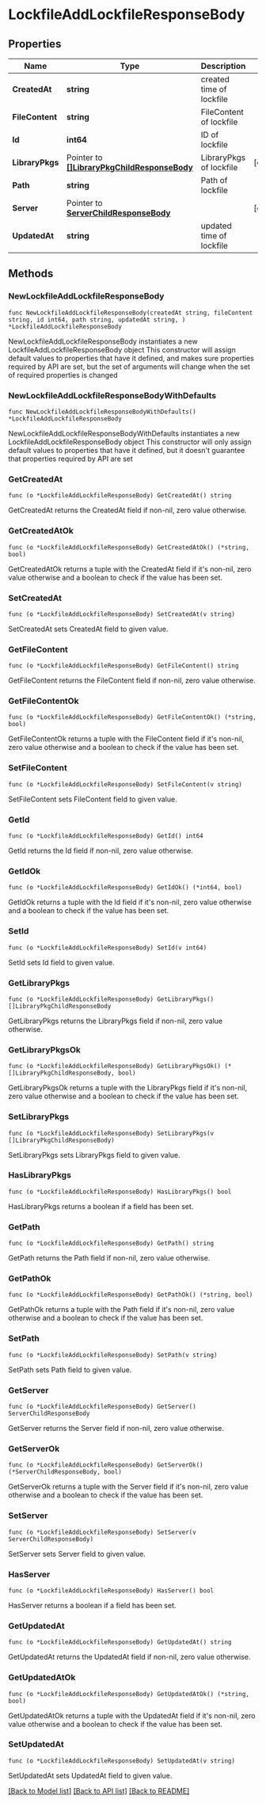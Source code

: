 # LockfileAddLockfileResponseBody

## Properties

Name | Type | Description | Notes
------------ | ------------- | ------------- | -------------
**CreatedAt** | **string** | created time of lockfile | 
**FileContent** | **string** | FileContent of lockfile | 
**Id** | **int64** | ID of lockfile | 
**LibraryPkgs** | Pointer to [**[]LibraryPkgChildResponseBody**](LibraryPkgChildResponseBody.md) | LibraryPkgs of lockfile | [optional] 
**Path** | **string** | Path of lockfile | 
**Server** | Pointer to [**ServerChildResponseBody**](ServerChildResponseBody.md) |  | [optional] 
**UpdatedAt** | **string** | updated time of lockfile | 

## Methods

### NewLockfileAddLockfileResponseBody

`func NewLockfileAddLockfileResponseBody(createdAt string, fileContent string, id int64, path string, updatedAt string, ) *LockfileAddLockfileResponseBody`

NewLockfileAddLockfileResponseBody instantiates a new LockfileAddLockfileResponseBody object
This constructor will assign default values to properties that have it defined,
and makes sure properties required by API are set, but the set of arguments
will change when the set of required properties is changed

### NewLockfileAddLockfileResponseBodyWithDefaults

`func NewLockfileAddLockfileResponseBodyWithDefaults() *LockfileAddLockfileResponseBody`

NewLockfileAddLockfileResponseBodyWithDefaults instantiates a new LockfileAddLockfileResponseBody object
This constructor will only assign default values to properties that have it defined,
but it doesn't guarantee that properties required by API are set

### GetCreatedAt

`func (o *LockfileAddLockfileResponseBody) GetCreatedAt() string`

GetCreatedAt returns the CreatedAt field if non-nil, zero value otherwise.

### GetCreatedAtOk

`func (o *LockfileAddLockfileResponseBody) GetCreatedAtOk() (*string, bool)`

GetCreatedAtOk returns a tuple with the CreatedAt field if it's non-nil, zero value otherwise
and a boolean to check if the value has been set.

### SetCreatedAt

`func (o *LockfileAddLockfileResponseBody) SetCreatedAt(v string)`

SetCreatedAt sets CreatedAt field to given value.


### GetFileContent

`func (o *LockfileAddLockfileResponseBody) GetFileContent() string`

GetFileContent returns the FileContent field if non-nil, zero value otherwise.

### GetFileContentOk

`func (o *LockfileAddLockfileResponseBody) GetFileContentOk() (*string, bool)`

GetFileContentOk returns a tuple with the FileContent field if it's non-nil, zero value otherwise
and a boolean to check if the value has been set.

### SetFileContent

`func (o *LockfileAddLockfileResponseBody) SetFileContent(v string)`

SetFileContent sets FileContent field to given value.


### GetId

`func (o *LockfileAddLockfileResponseBody) GetId() int64`

GetId returns the Id field if non-nil, zero value otherwise.

### GetIdOk

`func (o *LockfileAddLockfileResponseBody) GetIdOk() (*int64, bool)`

GetIdOk returns a tuple with the Id field if it's non-nil, zero value otherwise
and a boolean to check if the value has been set.

### SetId

`func (o *LockfileAddLockfileResponseBody) SetId(v int64)`

SetId sets Id field to given value.


### GetLibraryPkgs

`func (o *LockfileAddLockfileResponseBody) GetLibraryPkgs() []LibraryPkgChildResponseBody`

GetLibraryPkgs returns the LibraryPkgs field if non-nil, zero value otherwise.

### GetLibraryPkgsOk

`func (o *LockfileAddLockfileResponseBody) GetLibraryPkgsOk() (*[]LibraryPkgChildResponseBody, bool)`

GetLibraryPkgsOk returns a tuple with the LibraryPkgs field if it's non-nil, zero value otherwise
and a boolean to check if the value has been set.

### SetLibraryPkgs

`func (o *LockfileAddLockfileResponseBody) SetLibraryPkgs(v []LibraryPkgChildResponseBody)`

SetLibraryPkgs sets LibraryPkgs field to given value.

### HasLibraryPkgs

`func (o *LockfileAddLockfileResponseBody) HasLibraryPkgs() bool`

HasLibraryPkgs returns a boolean if a field has been set.

### GetPath

`func (o *LockfileAddLockfileResponseBody) GetPath() string`

GetPath returns the Path field if non-nil, zero value otherwise.

### GetPathOk

`func (o *LockfileAddLockfileResponseBody) GetPathOk() (*string, bool)`

GetPathOk returns a tuple with the Path field if it's non-nil, zero value otherwise
and a boolean to check if the value has been set.

### SetPath

`func (o *LockfileAddLockfileResponseBody) SetPath(v string)`

SetPath sets Path field to given value.


### GetServer

`func (o *LockfileAddLockfileResponseBody) GetServer() ServerChildResponseBody`

GetServer returns the Server field if non-nil, zero value otherwise.

### GetServerOk

`func (o *LockfileAddLockfileResponseBody) GetServerOk() (*ServerChildResponseBody, bool)`

GetServerOk returns a tuple with the Server field if it's non-nil, zero value otherwise
and a boolean to check if the value has been set.

### SetServer

`func (o *LockfileAddLockfileResponseBody) SetServer(v ServerChildResponseBody)`

SetServer sets Server field to given value.

### HasServer

`func (o *LockfileAddLockfileResponseBody) HasServer() bool`

HasServer returns a boolean if a field has been set.

### GetUpdatedAt

`func (o *LockfileAddLockfileResponseBody) GetUpdatedAt() string`

GetUpdatedAt returns the UpdatedAt field if non-nil, zero value otherwise.

### GetUpdatedAtOk

`func (o *LockfileAddLockfileResponseBody) GetUpdatedAtOk() (*string, bool)`

GetUpdatedAtOk returns a tuple with the UpdatedAt field if it's non-nil, zero value otherwise
and a boolean to check if the value has been set.

### SetUpdatedAt

`func (o *LockfileAddLockfileResponseBody) SetUpdatedAt(v string)`

SetUpdatedAt sets UpdatedAt field to given value.



[[Back to Model list]](../README.md#documentation-for-models) [[Back to API list]](../README.md#documentation-for-api-endpoints) [[Back to README]](../README.md)


